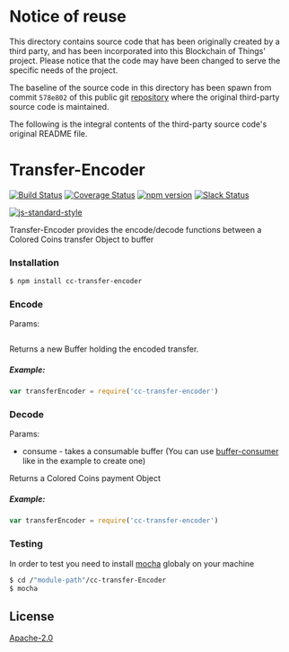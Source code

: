 # Notice of reuse

This directory contains source code that has been originally created by a third party, and has been incorporated into
this Blockchain of Things' project. Please notice that the code may have been changed to serve the specific needs of
the project.

The baseline of the source code in this directory has been spawn from commit `578e802` of this public git [repository](https://github.com/Colored-Coins/Transfer-Encoder.git)
where the original third-party source code is maintained.

The following is the integral contents of the third-party source code's original README file.

# Transfer-Encoder
[![Build Status](https://travis-ci.org/Colored-Coins/Transfer-Encoder.svg?branch=master)](https://travis-ci.org/Colored-Coins/Transfer-Encoder) [![Coverage Status](https://coveralls.io/repos/Colored-Coins/Transfer-Encoder/badge.svg?branch=master)](https://coveralls.io/r/Colored-Coins/Transfer-Encoder?branch=master) [![npm version](https://badge.fury.io/js/cc-transfer-encoder.svg)](http://badge.fury.io/js/cc-transfer-encoder)  [![Slack Status](http://slack.coloredcoins.org/badge.svg)](http://slack.coloredcoins.org)

[![js-standard-style](https://cdn.rawgit.com/feross/standard/master/badge.svg)](https://github.com/feross/standard)

Transfer-Encoder provides the encode/decode functions between a Colored Coins transfer Object to buffer

### Installation

```sh
$ npm install cc-transfer-encoder
```


### Encode

Params:



```js


```

Returns a new Buffer holding the encoded transfer.

##### Example:

```js
var transferEncoder = require('cc-transfer-encoder')


```

### Decode

Params:

- consume - takes a consumable buffer (You can use [buffer-consumer] like in the example to create one)

Returns a Colored Coins payment Object

##### Example:

```js
var transferEncoder = require('cc-transfer-encoder')

```

### Testing

In order to test you need to install [mocha] globaly on your machine

```sh
$ cd /"module-path"/cc-transfer-Encoder
$ mocha
```


License
----

[Apache-2.0](http://www.apache.org/licenses/LICENSE-2.0)


[mocha]:https://www.npmjs.com/package/mocha
[buffer-consumer]:https://www.npmjs.com/package/buffer-consumer
